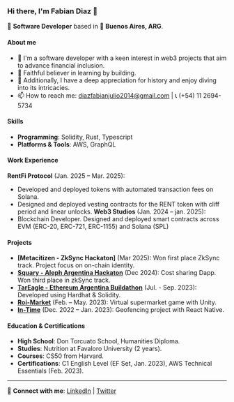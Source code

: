 ### Hi there, I'm Fabian Diaz 👋

🔭 **Software Developer** based in 📍 **Buenos Aires, ARG**.

#### About me
- 💬 I'm a software developer with a keen interest in web3 projects that aim to advance financial inclusion. 
- 🌱 Faithful believer in learning by building.
- 📘 Additionally, I have a deep appreciation for history and enjoy diving into its intricacies.
- 📫 How to reach me: [diazfabianjulio2014@gmail.com](mailto:diazfabianjulio2014@gmail.com) | 📞 (+54) 11 2694-5734
  
#### Skills
- **Programming**: Solidity, Rust, Typescript
- **Platforms & Tools**: AWS, GraphQL

#### Work Experience
**RentFi Protocol** (Jan. 2025 – Mar. 2025):
- Developed and deployed tokens with automated transaction fees on Solana.
- Designed and deployed vesting contracts for the RENT token with cliff period and linear unlocks.
**Web3 Studios** (Jan. 2024 – jan. 2025):
- Blockchain Developer. Designed and deployed smart contracts across EVM (ERC-20, ERC-721, ERC-1155) and Solana (SPL)
  
#### Projects
- **[Metacitizen - ZkSync Hackaton]** (Mar 2025): Won first place ZkSync track. Project focus on on-chain identity.
- **[Squary - Aleph Argentina Hackaton](https://squary.xyz/)** (Dec 2024): Cost sharing Dapp. Won third place in zkSync track.
- **[TarEagle - Ethereum Argentina Buildathon](https://github.com/TarEagle)** (Jul. - Sep. 2023): Developed using Hardhat & Solidity.
- **[Roi-Market](https://github.com/fabian416/roimarket)** (Feb. – May. 2023): Virtual supermarket game with Unity.
- **[In-Time](https://github.com/fabian416/InTime)** (Dec. 2022 – Jan. 2023): Geofencing project with React Native.

#### Education & Certifications
- **High School**: Don Torcuato School, Humanities Diploma.
- **Studies**: Nutrition at Favaloro University (2 years).
- **Courses**: CS50 from Harvard.
- **Certifications**: C1 English Level (EF Set, Jan. 2023), AWS Technical Essentials (Feb. 2023).

---

🔗 **Connect with me**: [LinkedIn](https://www.linkedin.com/in/fabian-diaz-425a69227/) | [Twitter](https://twitter.com/Fabian_diaz222)



